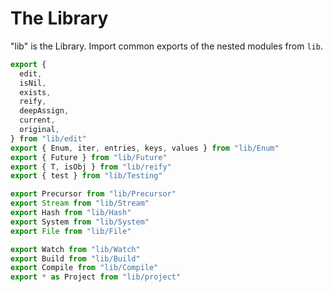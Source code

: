 # The Library

"lib" is the Library. Import common exports of the nested modules from `lib`.

```mjs
export {
  edit,
  isNil,
  exists,
  reify,
  deepAssign,
  current,
  original,
} from "lib/edit"
export { Enum, iter, entries, keys, values } from "lib/Enum"
export { Future } from "lib/Future"
export { T, isObj } from "lib/reify"
export { test } from "lib/Testing"

export Precursor from "lib/Precursor"
export Stream from "lib/Stream"
export Hash from "lib/Hash"
export System from "lib/System"
export File from "lib/File"

export Watch from "lib/Watch"
export Build from "lib/Build"
export Compile from "lib/Compile"
export * as Project from "lib/project"
```
